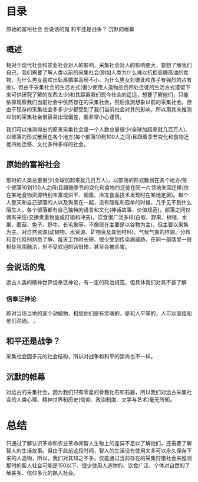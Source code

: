 # 目录
原始的富裕社会
会说话的鬼
和平还是战争？
沉默的帷幕

## 概述
相对于现代社会和农业社会对人的影响，采集社会对人的影响更大，要想了解我们自己，我们需要了解人类以前的采集社会(例如人类为什么难以抗拒高糖高油的食物、为什么男女喜欢出轨离婚率高居不小、为什么男女对彼此和孩子有强烈的占有欲)。但由于采集社会的生活方式(很少使用人造物品且四处迁徙的生活方式遗留下来可供研究了解的东西太少)和其距离我们现今社会的遥远，想要了解他们，只能依靠观察我们当前社会中依然存在的采集社会，然后推测想象以前的采集社会。但由于现存的采集社会多多少少都受到了我们当前社会对其的影响，所以用其来推测以前的采集社会很容易出现偏差，要非常小心谨慎。

我们可以推测得出的原来采集社会是一个人数总量很少(全球加起来就几百万人)、以部落的形式散居在各个地方(每个部落10到100人之间)且跟着季节变化和食物迁徙四处迁移、文化多种多样的社会。

## 原始的富裕社会
那时的人类总量很少(全球加起来就几百万人)，以部落的形式散居在各个地方(每个部落10到100人之间)且跟随季节的变化和食物的迁徙在同一片领地来回迁移(仅在某地食物资源特别丰富或烘干、烟熏、冷冻食品技术发现时在某地定居)。每个人整天和自己部落的人以及狗呆在一起，没有隐私和孤单的时候，几乎见不到什么陌生人。各个部落都有自己独特的语言和文化(神话故事、价值规范)，部落之间仅偶有来往(交换贵重物品或打猎和冲突)。饮食很广泛多样(白蚁、野果、树根、水果、蘑菇、兔子、野牛、长毛象等，不像现在主要是以谷物为主)，但主要以采集为主。对自然资源(动植物、水资源、矿物资及其他材料)、气候气象的样貌、分布和变化特别熟悉了解、每天工作时长短、很少受到传染病威胁、在同一部落里一般相处氛围融洽，但不受欢迎的话很惨，甚至会被杀害。

## 会说话的鬼
远古人类的精神世界信奉泛神论，有一定的政治规范，但具体我们对其不甚了解

### 信奉泛神论
即对当场当地的某个动植物，相信他们是有灵魂的，是和人平等的，人可以直接和他们沟通。
。

## 和平还是战争？
采集社会因多元的社会结构，所以对战争和和平的崇尚也不一样。

## 沉默的帷幕
对远古的采集社会，因为我们只有零星的骨骼化石和石器，所以我们对远古采集社会的人类心理、精神世界和历史(信仰、政治制度、文学与艺术)毫无所知。

# 总结
只通过了解认识革命和农业革命间智人生物上的差异不足以了解他们，还需要了解智人的生活故事。但由于此前这段时间，智人的生活没有使用太多可以永久保存下来的人造物，所以，我们对其知之不多。仅能通过当前存在的采集狩猎社会来推测那时的智人社会可能是150以下、很少使用人造物的、饮食广泛、个体对自然的了解甚多、信仰多元的熟人社会。